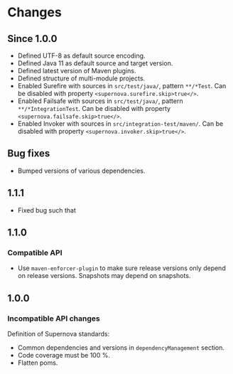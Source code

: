 # Changes

## Since 1.0.0

* Defined UTF-8 as default source encoding.
* Defined Java 11 as default source and target version.
* Defined latest version of Maven plugins.
* Defined structure of multi-module projects.
* Enabled Surefire with sources in `src/test/java/`, pattern `**/*Test`.
Can be disabled with property `<supernova.surefire.skip>true</>`.
* Enabled Failsafe with sources in `src/test/java/`, pattern `**/*IntegrationTest`.
Can be disabled with property `<supernova.failsafe.skip>true</>`.
* Enabled Invoker with sources in `src/integration-test/maven/`.
Can be disabled with property `<supernova.invoker.skip>true</>`.

## Bug fixes

* Bumped versions of various dependencies.

## 1.1.1

* Fixed bug such that 

## 1.1.0

### Compatible API

* Use `maven-enforcer-plugin` to make sure release versions only depend on release versions.
  Snapshots may depend on snapshots.

## 1.0.0

### Incompatible API changes

Definition of Supernova standards:

* Common dependencies and versions in `dependencyManagement` section.
* Code coverage must be 100 %.
* Flatten poms.
